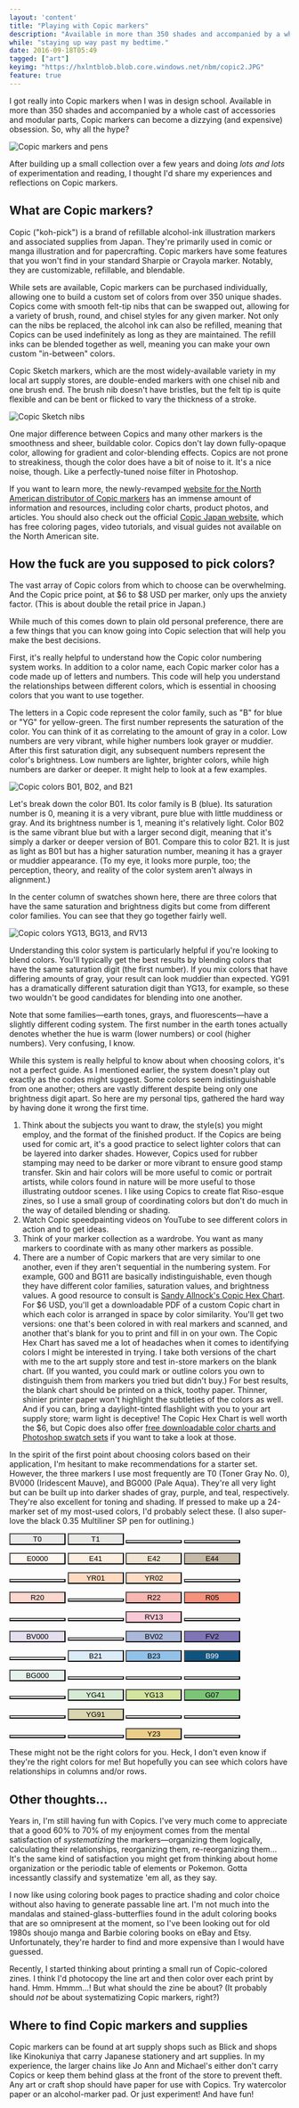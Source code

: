 ```yaml
---
layout: 'content'
title: "Playing with Copic markers"
description: "Available in more than 350 shades and accompanied by a whole cast of accessories and modular parts, Copic markers can become a dizzying (and expensive) obsession for artists. So, why all the hype? And how does one actually make sense of this Slightly Convoluted Marker System and get started?"
while: "staying up way past my bedtime."
date: 2016-09-18T05:49
tagged: ["art"]
keyimg: "https://hxlntblob.blob.core.windows.net/nbm/copic2.JPG"
feature: true
---
```


I got really into Copic markers when I was in design school. Available in more than 350 shades and accompanied by a whole cast of accessories and modular parts, Copic markers can become a dizzying (and expensive) obsession. So, why all the hype?

![Copic markers and pens](https://hxlntblob.blob.core.windows.net/nbm/copic1.JPG)

After building up a small collection over a few years and doing *lots and lots* of experimentation and reading, I thought I'd share my experiences and reflections on Copic markers.

## What are Copic markers?

Copic ("koh-pick") is a brand of refillable alcohol-ink illustration markers and associated supplies from Japan. They're primarily used in comic or manga illustration and for papercrafting. Copic markers have some features that you won't find in your standard Sharpie or Crayola marker. Notably, they are  customizable, refillable, and blendable.

While sets are available, Copic markers can be purchased individually, allowing one to build a custom set of colors from over 350 unique shades. Copics come with smooth felt-tip nibs that can be swapped out, allowing for a variety of brush, round, and chisel styles for any given marker. Not only can the nibs be replaced, the alcohol ink can also be refilled, meaning that Copics can be used indefinitely as long as they are maintained. The refill inks can be blended together as well, meaning you can make your own custom "in-between" colors.

Copic Sketch markers, which are the most widely-available variety in my local art supply stores, are double-ended markers with one chisel nib and one brush end. The brush nib doesn't have bristles, but the felt tip is quite flexible and can be bent or flicked to vary the thickness of a stroke.

![Copic Sketch nibs](https://hxlntblob.blob.core.windows.net/nbm/copic2.JPG)

One major difference between Copics and many other markers is the smoothness and sheer, buildable color. Copics don't lay down fully-opaque color, allowing for gradient and color-blending effects. Copics are not prone to streakiness, though the color does have a bit of noise to it. It's a nice noise, though. Like a perfectly-tuned noise filter in Photoshop.

If you want to learn more, the newly-revamped [website for the North American distributor of Copic markers](https://imaginationinternationalinc.com/copic/) has an immense amount of information and resources, including color charts, product photos, and articles. You should also check out the official [Copic Japan website](http://copic.jp/), which has free coloring pages, video tutorials, and visual guides not available on the North American site.

## How the fuck are you supposed to pick colors?

The vast array of Copic colors from which to choose can be overwhelming. And the Copic price point, at $6 to $8 USD per marker, only ups the anxiety factor. (This is about double the retail price in Japan.)

While much of this comes down to plain old personal preference, there are a few things that you can know going into Copic selection that will help you make the best decisions.

First, it's really helpful to understand how the Copic color numbering system works. In addition to a color name, each Copic marker color has a code made up of letters and numbers. This code will help you understand the relationships between different colors, which is essential in choosing colors that you want to use together.

The letters in a Copic code represent the color family, such as "B" for blue or "YG" for yellow-green. The first number represents the saturation of the color. You can think of it as correlating to the amount of gray in a color. Low numbers are very vibrant, while higher numbers look grayer or muddier. After this first saturation digit, any subsequent numbers represent the color's brightness. Low numbers are lighter, brighter colors, while high numbers are darker or deeper. It might help to look at a few examples.

![Copic colors B01, B02, and B21](https://hxlntblob.blob.core.windows.net/nbm/copic3.JPG)

Let's break down the color B01. Its color family is B (blue). Its saturation number is 0, meaning it is a very vibrant, pure blue with little muddiness or gray. And its brightness number is 1, meaning it's relatively light. Color B02 is the same vibrant blue but with a larger second digit, meaning that it's simply a darker or deeper version of B01. Compare this to color B21. It is just as light as B01 but has a higher saturation number, meaning it has a grayer or muddier appearance. (To my eye, it looks more purple, too; the perception, theory, and reality of the color system aren't always in alignment.)

In the center column of swatches shown here, there are three colors that have the same saturation and brightness digits but come from different color families. You can see that they go together fairly well.

![Copic colors YG13, BG13, and RV13](https://hxlntblob.blob.core.windows.net/nbm/copic4.JPG)

Understanding this color system is particularly helpful if you're looking to blend colors. You'll typically get the best results by blending colors that have the same saturation digit (the first number). If you mix colors that have differing amounts of gray, your result can look muddier than expected. YG91 has a dramatically different saturation digit than YG13, for example, so these two wouldn't be good candidates for blending into one another.

Note that some families&mdash;earth tones, grays, and fluorescents&mdash;have a slightly different coding system. The first number in the earth tones actually denotes whether the hue is warm (lower numbers) or cool (higher numbers). Very confusing, I know.

While this system is really helpful to know about when choosing colors, it's not a perfect guide. As I mentioned earlier, the system doesn't play out exactly as the codes might suggest. Some colors seem indistinguishable from one another; others are vastly different despite being only one brightness digit apart. So here are my personal tips, gathered the hard way by having done it wrong the first time.

1. Think about the subjects you want to draw, the style(s) you might employ, and the format of the finished product. If the Copics are being used for comic art, it's a good practice to select lighter colors that can be layered into darker shades. However, Copics used for rubber stamping may need to be darker or more vibrant to ensure good stamp transfer. Skin and hair colors will be more useful to comic or portrait artists, while colors found in nature will be more useful to those illustrating outdoor scenes. I like using Copics to create flat Riso-esque zines, so I use a small group of coordinating colors but don't do much in the way of detailed blending or shading.
2. Watch Copic speedpainting videos on YouTube to see different colors in action and to get ideas.
3. Think of your marker collection as a wardrobe. You want as many markers to coordinate with as many other markers as possible.
4. There are a number of Copic markers that are very similar to one another, even if they aren't sequential in the numbering system. For example, G00 and BG11 are basically indistinguishable, even though they have different color families, saturation values, and brightness values. A good resource to consult is [Sandy Allnock's Copic Hex Chart](http://sandyallnock.com/hexchart/). For $6 USD, you'll get a downloadable PDF of a custom Copic chart in which each color is arranged in space by color similarity. You'll get two versions: one that's been colored in with real markers and scanned, and another that's blank for you to print and fill in on your own. The Copic Hex Chart has saved me a lot of headaches when it comes to identifying colors I might be interested in trying. I take both versions of the chart with me to the art supply store and test in-store markers on the blank chart. (If you wanted, you could mark or outline colors you own to distinguish them from markers you tried but didn't buy.) For best results, the blank chart should be printed on a thick, toothy paper. Thinner, shinier printer paper won't highlight the subtleties of the colors as well. And if you can, bring a daylight-tinted flashlight with you to your art supply store; warm light is deceptive! The Copic Hex Chart is well worth the $6, but Copic does also offer [free downloadable color charts and Photoshop swatch sets](https://imaginationinternationalinc.com/copic/101/downloadable-resources/) if you want to take a look at those.

In the spirit of the first point about choosing colors based on their application, I'm hesitant to make recommendations for a starter set. However, the three markers I use most frequently are T0 (Toner Gray No. 0), BV000 (Iridescent Mauve), and BG000 (Pale Aqua). They're all very light but can be built up into darker shades of gray, purple, and teal, respectively. They're also excellent for toning and shading. If pressed to make up a 24-marker set of my most-used colors, I'd probably select these. (I also super-love the black 0.35 Multiliner SP pen for outlining.)

<button style="background-color:#EBEBEC; width:20%;">T0</button> <button style="background-color:#E9E9E7; width:20%;">T1</button> <button style="background-color:white; width:20%;"></button> <button style="background-color:white; width:20%;"></button>

<button style="background-color:#FFF8F1; width:20%;">E0000</button> <button style="background-color:#FFEFE1; width:20%;">E41</button> <button style="background-color:#F2E6D6; width:20%;">E42</button> <button style="background-color:#C5B9A8; width:20%;">E44</button>

<button style="background-color:white; width:20%;"></button> <button style="background-color:#FEDAC1; width:20%;">YR01</button> <button style="background-color:#FEDCC6; width:20%;">YR02</button> <button style="background-color:white; width:20%;"></button>

<button style="background-color:#FCD7D0; width:20%;">R20</button> <button style="background-color:white; width:20%;"></button> <button style="background-color:#F9B7B2; width:20%;">R22</button> <button style="background-color:#F6917C; width:20%;">R05</button>


<button style="background-color:white; width:20%;"></button> <button style="background-color:white; width:20%;"></button> <button style="background-color:#FAC9D7; width:20%;">RV13</button> <button style="background-color:white; width:20%;"></button>


<button style="background-color:#E5DEEF; width:20%;">BV000</button> <button style="background-color:white; width:20%;"></button> <button style="background-color:#AAB8DB; width:20%;">BV02</button> <button style="background-color:#7F74B5; width:20%;">FV2</button>


<button style="background-color:white; width:20%;"></button> <button style="background-color:#DCECF9; width:20%;">B21</button> <button style="background-color:#93C2E9; width:20%;">B23</button> <button style="background-color:#10537E; color:white; width:20%;">B99</button>


<button style="background-color:#E6F3ED; width:20%;">BG000</button> <button style="background-color:white; width:20%;"></button> <button style="background-color:white; width:20%;"></button> <button style="background-color:white; width:20%;"></button>


<button style="background-color:white; width:20%;"></button> <button style="background-color:#D6EBD4; width:20%;">YG41</button> <button style="background-color:#D3E59E; width:20%;">YG13</button> <button style="background-color:#7CC578; width:20%;">G07</button>


<button style="background-color:white; width:20%;"></button> <button style="background-color:#DAD6AF; width:20%;">YG91</button> <button style="background-color:white; width:20%;"></button> <button style="background-color:white; width:20%;"></button>


<button style="background-color:white; width:20%;"></button> <button style="background-color:white; width:20%;"></button> <button style="background-color:#EBCE8A; width:20%;">Y23</button> <button style="background-color:white; width:20%;"></button>

These might not be the right colors for you. Heck, I don't even know if they're the right colors for me! But hopefully you can see which colors have relationships in columns and/or rows.

## Other thoughts...

Years in, I'm still having fun with Copics. I've very much come to appreciate that a good 60% to 70% of my enjoyment comes from the mental satisfaction of *systematizing* the markers&mdash;organizing them logically, calculating their relationships, reorganizing them, re-reorganizing them... It's the same kind of satisfaction you might get from thinking about home organization or the periodic table of elements or Pokemon. Gotta incessantly classify and systematize 'em all, as they say.

I now like using coloring book pages to practice shading and color choice without also having to generate passable line art. I'm not much into the mandalas and stained-glass-butterflies found in the adult coloring books that are so omnipresent at the moment, so I've been looking out for old 1980s shoujo manga and Barbie coloring books on eBay and Etsy. Unfortunately, they're harder to find and more expensive than I would have guessed.

Recently, I started thinking about printing a small run of Copic-colored zines. I think I'd photocopy the line art and then color over each print by hand. Hmm. Hmmm...! But what should the zine be about? (It probably should *not* be about systematizing Copic markers, right?)

## Where to find Copic markers and supplies

Copic markers can be found at art supply shops such as Blick and shops like Kinokuniya that carry Japanese stationery and art supplies. In my experience, the larger chains like Jo Ann and Michael's either don't carry Copics or keep them behind glass at the front of the store to prevent theft. Any art or craft shop should have paper for use with Copics. Try watercolor paper or an alcohol-marker pad. Or just experiment! And have fun!